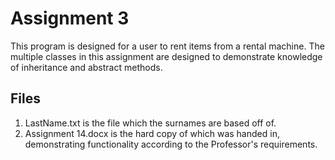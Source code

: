 # Assignment 3

This program is designed for a user to rent items from a rental machine. The multiple classes in this assignment are designed to demonstrate knowledge of inheritance and abstract methods.

## Files

1. LastName.txt is the file which the surnames are based off of.
2. Assignment 14.docx is the hard copy of which was handed in, demonstrating functionality according to the Professor's requirements.

